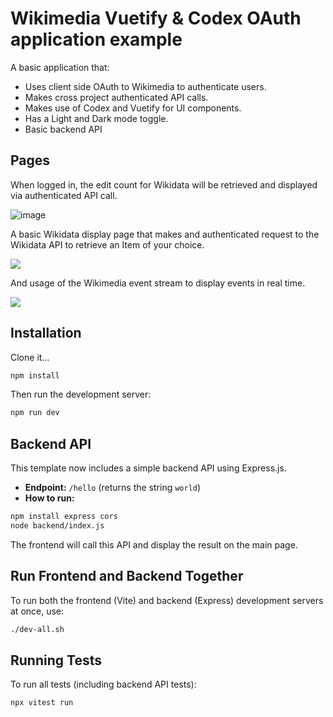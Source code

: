 # Wikimedia Vuetify & Codex OAuth application example

A basic application that:
 - Uses client side OAuth to Wikimedia to authenticate users.
 - Makes cross project authenticated API calls.
 - Makes use of Codex and Vuetify for UI components.
 - Has a Light and Dark mode toggle.
 - Basic backend API

## Pages

When logged in, the edit count for Wikidata will be retrieved and displayed via authenticated API call.

![image](https://i.imgur.com/C3YJJlD.png)

A basic Wikidata display page that makes and authenticated request to the Wikidata API to retrieve an Item of your choice.

![](https://i.imgur.com/mCPyHwz.png)

And usage of the Wikimedia event stream to display events in real time.

![](https://i.imgur.com/pi0YwJq.png)

## Installation

Clone it...

```bash
npm install
```

Then run the development server:

```bash
npm run dev
```

## Backend API

This template now includes a simple backend API using Express.js.

- **Endpoint:** `/hello` (returns the string `world`)
- **How to run:**

```bash
npm install express cors
node backend/index.js
```

The frontend will call this API and display the result on the main page.

## Run Frontend and Backend Together

To run both the frontend (Vite) and backend (Express) development servers at once, use:

```bash
./dev-all.sh
```

## Running Tests

To run all tests (including backend API tests):

```bash
npx vitest run
```